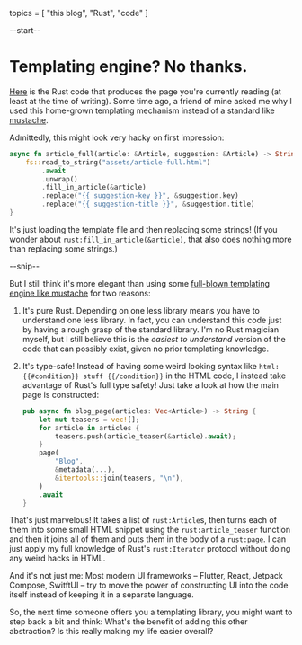 topics = [ "this blog", "Rust", "code" ]

--start--

# Templating engine? No thanks.

[Here](https://github.com/MarcelGarus/server/blob/f0688236abbe9f25ff296a6197130a19e3c6d562/src/templates.rs) is the Rust code that produces the page you're currently reading (at least at the time of writing).
Some time ago, a friend of mine asked me why I used this home-grown templating mechanism instead of a standard like [mustache](https://mustache.github.io/mustache.5.html).

Admittedly, this might look very hacky on first impression:

```rust
async fn article_full(article: &Article, suggestion: &Article) -> String {
    fs::read_to_string("assets/article-full.html")
        .await
        .unwrap()
        .fill_in_article(&article)
        .replace("{{ suggestion-key }}", &suggestion.key)
        .replace("{{ suggestion-title }}", &suggestion.title)
}
```

It's just loading the template file and then replacing some strings!
(If you wonder about `rust:fill_in_article(&article)`, that also does nothing more than replacing some strings.)

--snip--

But I still think it's more elegant than using some [full-blown templating engine like mustache](https://mustache.github.io/mustache.5.html) for two reasons:

1.  It's pure Rust. Depending on one less library means you have to understand one less library.
    In fact, you can understand this code just by having a rough grasp of the standard library.
    I'm no Rust magician myself, but I still believe this is the *easiest to understand* version of the code that can possibly exist, given no prior templating knowledge.
2.  It's type-safe! Instead of having some weird looking syntax like `html:{{#condition}} stuff {{/condition}}` in the HTML code, I instead take advantage of Rust's full type safety!
    Just take a look at how the main page is constructed:

    ```rust
    pub async fn blog_page(articles: Vec<Article>) -> String {
        let mut teasers = vec![];
        for article in articles {
            teasers.push(article_teaser(&article).await);
        }
        page(
            "Blog",
            &metadata(...),
            &itertools::join(teasers, "\n"),
        )
        .await
    }
    ```

   That's just marvelous! It takes a list of `rust:Article`s, then turns each of them into some small HTML snippet using the `rust:article_teaser` function and then it joins all of them and puts them in the body of a `rust:page`.
   I can just apply my full knowledge of Rust's `rust:Iterator` protocol without doing any weird hacks in HTML.

And it's not just me: Most modern UI frameworks – Flutter, React, Jetpack Compose, SwitftUI – try to move the power of constructing UI into the code itself instead of keeping it in a separate language.

So, the next time someone offers you a templating library, you might want to step back a bit and think:
What's the benefit of adding this other abstraction?
Is this really making my life easier overall?
